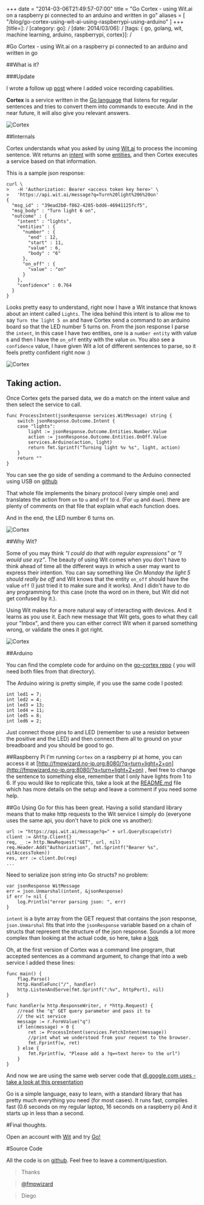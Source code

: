 +++
date = "2014-03-06T21:49:57-07:00"
title = "Go Cortex - using Wit.ai on a raspberry pi connected to an arduino and written in go"
aliases = [
	"/blog/go-cortex-using-wit-ai-using-raspberrypi-using-arduino"
]
+++
[title=]: /
[category: go]: /
[date: 2014/03/06]: /
[tags: { go, golang, wit, machine learning, arduino, raspberrypi, cortex}]: /


#Go Cortex - using Wit.ai on a raspberry pi connected to an arduino and written in go

##What is it?

###Update

I wrote a follow up [post](http://blog.fmpwizard.com/blog/using-voice-recognition-and-an-ultrasonic-sensor) where I added voice recording capabilities.


**Cortex** is a service written in the [Go language](http://golang.org) that listens for regular sentences and tries to convert them into commands to execute. And in the near future, it will also give you relevant answers.

![Cortex](/images/arduino-1.jpg)

##Internals

Cortex understands what you asked by using [Wit.ai](http://wit.ai) to process the incoming sentence. Wit returns  an [intent](https://wit.ai/docs/intro#toc_5) with some [entities](https://wit.ai/docs/intro#toc_9), and then Cortex executes a service based on that information.

This is a sample json response:

```
curl \
>   -H 'Authorization: Bearer <access token key here>' \
>   'https://api.wit.ai/message?q=Turn%20light%206%20on'
{
  "msg_id" : "39ead2b0-f862-4285-bdd6-46941125fcf5",
  "msg_body" : "Turn light 6 on",
  "outcome" : {
    "intent" : "lights",
    "entities" : {
      "number" : {
        "end" : 12,
        "start" : 11,
        "value" : 6,
        "body" : "6"
      },
      "on_off" : {
        "value" : "on"
      }
    },
    "confidence" : 0.764
  }
}
```

Looks pretty easy to understand, right now I have a Wit instance that knows about an intent called `Lights`. The idea behind this intent is to allow me to say `Turn the light 5 on` and have Cortex send a command to an arduino board so that the LED number 5 turns on. From the json response I parse the `intent`, in this case I have two entities, one is a `number entity` with value `6` and then I have the `on_off` entity with the value `on`. You also see a `confidence` value, I have given Wit a lot of different sentences to parse, so it feels pretty confident right now :)

![Cortex](/images/arduino-2.jpg)

## Taking action.

Once Cortex gets the parsed data, we do a match on the intent value and then select the service to call.

```
func ProcessIntent(jsonResponse services.WitMessage) string {
	switch jsonResponse.Outcome.Intent {
	case "lights":
		light := jsonResponse.Outcome.Entities.Number.Value
		action := jsonResponse.Outcome.Entities.OnOff.Value
		services.Arduino(action, light)
		return fmt.Sprintf("Turning light %v %s", light, action)
	}
	return ""
}

```

You can see the go side of sending a command to the Arduino connected using USB on [github](https://github.com/fmpwizard/go-cortex/blob/master/services/arduino.go)

That whole file implements the binary protocol (very simple one) and translates the action from `on` to `u` and `off` to `d`. (For `up` and `down`). there are plenty of comments on that file that explain what each function does.

And in the end, the LED number 6 turns on.

![Cortex](/images/arduino-3.jpg)

##Why Wit?

Some of you may think *"I could do that with regular expressions"* or *"I would use xyz"*. The beauty of using Wit comes when you don't have to think ahead of time all the different ways in which a user may want to express their intention. You can say something like *On Monday the light 5 should really be off* and Wit knows that the entity `on_off` should have the value `off` (I just tried it to make sure and it works). And I didn't have to do any programming for this case (note tha word on in there, but Wit did not get confused by it.).

Using Wit makes for a more natural way of interacting with devices. And it learns as you use it. Each new message that Wit gets, goes to what they call your "Inbox", and there you can either correct Wit when it parsed something wrong, or validate the ones it got right.

![Cortex](/images/arduino-4.jpg)

##Arduino

You can find the complete code for arduino on the [go-cortex repo](https://github.com/fmpwizard/go-cortex/blob/master/arduino/) ( you will need both files from that directory).

The Arduino wiring is pretty simple, if you use the same code I posted:

```
int led1 = 7;
int led2 = 4;
int led3 = 13;
int led4 = 11;
int led5 = 8;
int led6 = 2;
```

Just connect those pins to and LED (remember to use a resistor between the positive and the LED) and then connect them all to ground on your breadboard and you should be good to go.

##Raspberry Pi
I'm running `Cortex` on a raspberry pi at home, you can access it at [http://fmpwizard.no-ip.org:8080/?q=turn+light+2+on](http://fmpwizard.no-ip.org:8080/?q=turn+light+2+on) , feel free to change the sentence to something else, remember that I only have lights from 1 to 6. If you would like to replicate this, take a look at the [README.md](https://github.com/fmpwizard/go-cortex/blob/master/README.md) file which has more details on the setup and leave a comment if you need some help.

##Go
Using Go for this has been great. Having a solid standard library means that to make http requests to the Wit service I simply do (everyone uses the same api, you don't have to pick one vs another):


	url := "https://api.wit.ai/message?q=" + url.QueryEscape(str)
	client := &http.Client{}
	req, _ := http.NewRequest("GET", url, nil)
	req.Header.Add("Authorization", fmt.Sprintf("Bearer %s", witAccessToken))
	res, err := client.Do(req)
	...

Need to serialize json string into Go structs? no problem:

    var jsonResponse WitMessage
	err = json.Unmarshal(intent, &jsonResponse)
	if err != nil {
		log.Println("error parsing json: ", err)
	}

`intent` is a byte array from the GET request that contains the json response, `json.Unmarshal` fits that into the `jsonResponse` variable based on a chain of structs that represent the structure of the json response. Sounds a lot more complex than looking at the actual code, so here, take a [look](https://github.com/fmpwizard/go-cortex/blob/master/services/wit.go)

Oh, at the first version of Cortex was a command line program, that accepted sentences as a command argument, to change that into a web service I added these lines:

    func main() {
	    flag.Parse()
	    http.HandleFunc("/", handler)
	    http.ListenAndServe(fmt.Sprintf(":%v", httpPort), nil)
    }

    func handler(w http.ResponseWriter, r *http.Request) {
	    //read the "q" GET query parameter and pass it to
	    // the wit service
	    message := r.FormValue("q")
	    if len(message) > 0 {
		    ret := ProcessIntent(services.FetchIntent(message))
		    //print what we understood from your request to the browser.
		    fmt.Fprintf(w, ret)
	    } else {
		    fmt.Fprintf(w, "Please add a ?q=<text here> to the url")
	    }
    }

And now we are using the same web server code that [dl.google.com uses - take a look at this presentation](http://talks.golang.org/2013/oscon-dl.slide#1)

Go is a simple language, easy to learn, with a standard library that has pretty much everything you need (for most cases). It runs fast, compiles fast (0.6 seconds on my regular laptop, 16 seconds on a raspberry pi) And it starts up in less than a second.

#Final thoughts.

Open an account with [Wit](https://wit.ai/) and try [Go!](http://golang.org)

#Source Code

All the code is on [github](https://github.com/fmpwizard/go-cortex). Feel free to leave a comment/question.

>Thanks

>[@fmpwizard](https://twitter.com/fmpwizard)

>Diego
